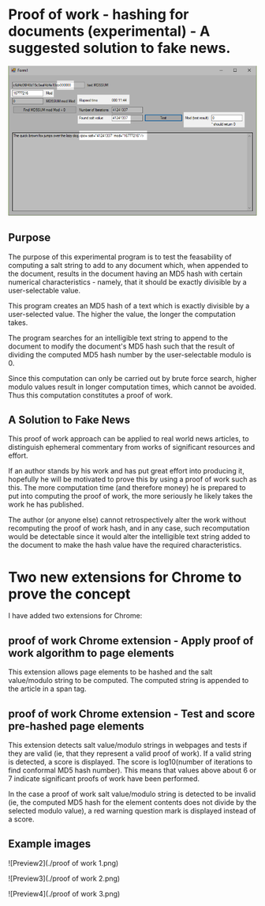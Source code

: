 # Proof of work - hashing for documents (experimental) - A suggested solution to fake news.

![Preview1](./pow.png)

## Purpose
The purpose of this experimental program is to test the feasability of computing a salt string to add to any document which, when appended to the document, results in the document having an MD5 hash with certain numerical characteristics - namely, that it should be exactly divisible by a user-selectable value.

This program creates an MD5 hash of a text which is exactly divisible by a user-selected value. The higher the value, the longer the computation takes.

The program searches for an intelligible text string to append to the document to modify the document's MD5 hash such that the result of dividing the computed MD5 hash number by the user-selectable modulo is 0.

Since this computation can only be carried out by brute force search, higher modulo values result in longer computation times, which cannot be avoided. Thus this computation constitutes a proof of work.

## A Solution to Fake News
This proof of work approach can be applied to real world news articles, to distinguish ephemeral commentary from works of significant resources and effort.

If an author stands by his work and has put great effort into producing it, hopefully he will be motivated to prove this by using a proof of work such as this. The more computation time (and therefore money) he is prepared to put into computing the proof of work, the more seriously he likely takes the work he has published.

The author (or anyone else) cannot retrospectively alter the work without recomputing the proof of work hash, and in any case, such recomputation would be detectable since it would alter the intelligible text string added to the document to make the hash value have the required characteristics.

# Two new extensions for Chrome to prove the concept
I have added two extensions for Chrome: 
## proof of work Chrome extension - Apply proof of work algorithm to page elements
This extension allows page elements to be hashed and the salt value/modulo string to be computed. The computed string is appended to the article in a span tag.

## proof of work Chrome extension - Test and score pre-hashed page elements
This extension detects salt value/modulo strings in webpages and tests if they are valid (ie, that they represent a valid proof of work). If a valid string is detected, a score is displayed. The score is log10(number of iterations to find conformal MD5 hash number). This means that values above about 6 or 7 indicate significant proofs of work have been performed.

In the case a proof of work salt value/modulo string is detected to be invalid (ie, the computed MD5 hash for the element contents does not divide by the selected modulo value), a red warning question mark is displayed instead of a score.

## Example images
![Preview2](./proof of work 1.png)

![Preview3](./proof of work 2.png)

![Preview4](./proof of work 3.png)

